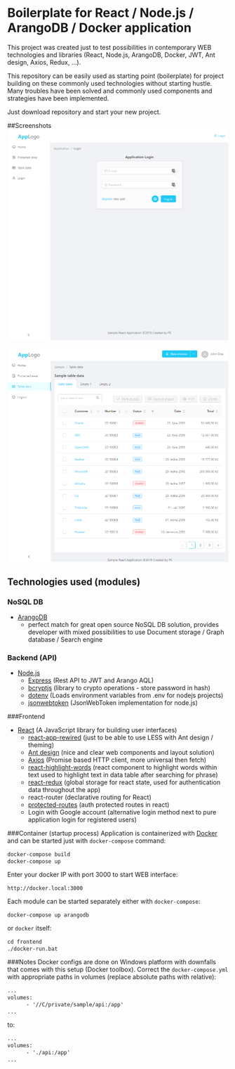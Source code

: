 # Boilerplate for React / Node.js / ArangoDB / Docker application 
This project was created just to test possibilities in contemporary WEB technologies and libraries (React, Node.js, ArangoDB, Docker, JWT, Ant design, Axios, Redux, ...). 

This repository can be easily used as starting point (boilerplate) for project building on these commonly used technologies without starting hustle. Many troubles have been solved and commonly used components and strategies have been implemented. 

Just download repository and start your new project.   

##Screenshots
![screenshot-login](./resources/sample-react-app-login.png)

![screenshot-data-table](./resources/sample-react-app-data-table.png)

## Technologies used (modules)

### NoSQL DB
* [ArangoDB](https://www.arangodb.com/)
    * perfect match for great open source NoSQL DB solution, provides developer with mixed possibilities to use Document storage / Graph database / Search engine 

### Backend (API)
* [Node.js](https://nodejs.org/)
    * [Express](https://expressjs.com) (Rest API to JWT and Arango AQL)
    * [bcryptjs](https://github.com/dcodeIO/bcrypt.js) (library to crypto operations - store password in hash)
    * [dotenv](https://github.com/motdotla/dotenv) (Loads environment variables from .env for nodejs projects)
    * [jsonwebtoken](https://github.com/auth0/node-jsonwebtoken) (JsonWebToken implementation for node.js)

###Frontend
* [React](https://reactjs.org/) (A JavaScript library for building user interfaces)
    * [react-app-rewired](https://github.com/timarney/react-app-rewired) (just to be able to use LESS with Ant design / theming)
    * [Ant design](https://ant.design) (nice and clear web components and layout solution)
    * [Axios](https://github.com/axios/axios) (Promise based HTTP client, more universal then fetch)
    * [react-highlight-words](https://github.com/bvaughn/react-highlight-words) (react component to highlight words within text used to highlight text in data table after searching for phrase)
    * [react-redux](https://github.com/reduxjs/react-redux) (global storage for react state, used for authentication data throughout the app)
    * react-router (declarative routing for React)
    * [protected-routes](https://tylermcginnis.com/react-router-protected-routes-authentication/) (auth protected routes in react)
    * Login with Google account (alternative login method next to pure application login for registered users)
    
###Container (startup process)
Application is containerized with [Docker](https://www.docker.com/) and can be started just with `docker-compose` command:
```
docker-compose build
docker-compose up
```

Enter your docker IP with port 3000 to start WEB interface:
```
http://docker.local:3000
```

Each module can be started separately either with `docker-compose`:
```
docker-compose up arangodb
```

or `docker` itself: 
```
cd frontend
./docker-run.bat
```

###Notes
Docker configs are done on Windows platform with downfalls that comes with this setup (Docker toolbox). Correct the `docker-compose.yml` with appropriate paths in volumes (replace absolute paths with relative):
```
...
volumes:
      - '//C/private/sample/api:/app'
...
``` 
to:
```
...
volumes:
      - './api:/app'
...
```